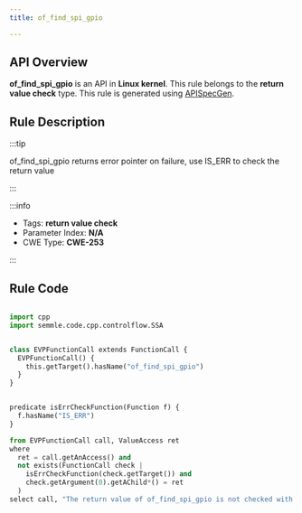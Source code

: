 ```yaml
---
title: of_find_spi_gpio

---
```



## API Overview
**of_find_spi_gpio** is an API in **Linux kernel**. This rule belongs to the **return value check** type. This rule is generated using [APISpecGen](../../tools/APISpecGen).
## Rule Description

:::tip

of_find_spi_gpio returns error pointer on failure, use IS_ERR to check the return value

:::

:::info

- Tags: **return value check**
- Parameter Index: **N/A**
- CWE Type: **CWE-253**

:::

## Rule Code
```python

import cpp
import semmle.code.cpp.controlflow.SSA


class EVPFunctionCall extends FunctionCall {
  EVPFunctionCall() {
    this.getTarget().hasName("of_find_spi_gpio")
  }
}


predicate isErrCheckFunction(Function f) {
  f.hasName("IS_ERR") 
}

from EVPFunctionCall call, ValueAccess ret
where
  ret = call.getAnAccess() and
  not exists(FunctionCall check |
    isErrCheckFunction(check.getTarget()) and
    check.getArgument(0).getAChild*() = ret
  )
select call, "The return value of of_find_spi_gpio is not checked with IS_ERR."
    
```